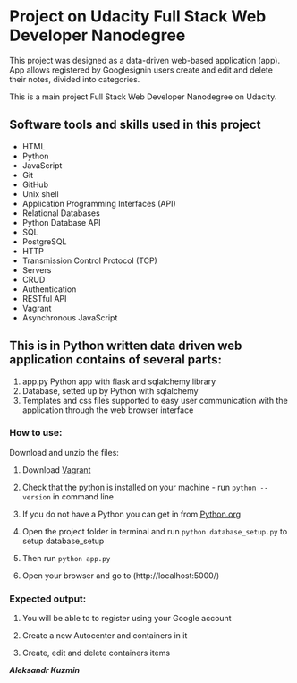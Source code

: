 # **Project on  Udacity Full Stack Web Developer Nanodegree**

This project was designed as a data-driven web-based application (app).
App allows registered by Googlesignin users create and edit and delete their notes, divided into categories.

This is a main project Full Stack Web Developer Nanodegree on Udacity.

## Software tools and skills used in this project

- HTML
- Python
- JavaScript
- Git
- GitHub
- Unix shell
- Application Programming Interfaces (API)
- Relational Databases
- Python Database API
- SQL
- PostgreSQL
- HTTP
- Transmission Control Protocol (TCP)
- Servers
- CRUD
- Authentication
- RESTful API
- Vagrant
- Asynchronous JavaScript

## **This is in Python written data driven web application contains of several parts:**

1. app.py Python app with flask and sqlalchemy library
2. Database, setted up by Python with sqlalchemy
3. Templates and css files supported to easy user communication with the application through the web browser interface

### **How to use:**

Download and unzip the files:

1. Download [Vagrant](https://github.com/AleksanderKuzmin/storage.git)

2. Check that the python is installed on your machine - run `python --version` in command line

3. If you do not have a Python you can get in from  [Python.org](https://www.python.org/downloads/)

4. Open the project folder in terminal and run `python database_setup.py` to setup database_setup

5. Then run `python app.py`

6. Open your browser and go to (http://localhost:5000/)


### **Expected output:**

1. You will be able to to register using your Google account

2. Create a new Autocenter and containers in it

3. Create, edit and delete containers items



_**Aleksandr Kuzmin**_
